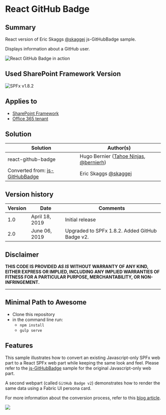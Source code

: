 # React GitHub Badge

## Summary

React version of Eric Skaggs [@skaggej](https://www.twitter.com/skaggej) js-GitHubBadge sample.

Displays information about a GitHub user.

![React GitHub Badge in action](https://github.com/hugoabernier/sp-dev-fx-webparts/raw/master/samples/react-github-badge/assets/githubbadge.png)

## Used SharePoint Framework Version

![SPFx v1.8.2](https://img.shields.io/badge/SPFx-1.8.2-green.svg)

## Applies to

* [SharePoint Framework](https://docs.microsoft.com/sharepoint/dev/spfx/sharepoint-framework-overview)
* [Office 365 tenant](https://docs.microsoft.com/sharepoint/dev/spfx/set-up-your-development-environment)

## Solution

Solution|Author(s)
--------|---------
react-github-badge | Hugo Bernier ([Tahoe Ninjas](http://tahoeninjas.blog), [@bernierh](https://www.twitter.com/bernierh))
Converted from: [js-GitHubBadge](https://github.com/SharePoint/sp-dev-fx-webparts/tree/master/samples/js-gitHubBadge) | Eric Skaggs [@skaggej](https://www.twitter.com/skaggej)

## Version history

Version|Date|Comments
-------|----|--------
1.0 | April 18, 2019 | Initial release
2.0 | June 06, 2019 | Upgraded to SPFx 1.8.2. Added GitHub Badge v2.

## Disclaimer

**THIS CODE IS PROVIDED *AS IS* WITHOUT WARRANTY OF ANY KIND, EITHER EXPRESS OR IMPLIED, INCLUDING ANY IMPLIED WARRANTIES OF FITNESS FOR A PARTICULAR PURPOSE, MERCHANTABILITY, OR NON-INFRINGEMENT.**

---

## Minimal Path to Awesome

- Clone this repository
- in the command line run:
  - `npm install`
  - `gulp serve`

## Features

This sample illustrates how to convert an existing Javascript-only SPFx web part to a React SPFx web part while keeping the same look and feel. Please refer to the [js-GitHubBadge](https://github.com/SharePoint/sp-dev-fx-webparts/tree/master/samples/js-gitHubBadge) sample for the original Javascript-only web part.

A second webpart (called `GitHub Badge v2`) demonstrates how to render the same data using a Fabric UI persona card.

For more information about the conversion process, refer to this [blog article](https://tahoeninjas.blog/2019/04/19/converting-spfx-from-javascript-to-react/).

<img src="https://telemetry.sharepointpnp.com/sp-dev-fx-webparts/samples/react-github-badge" />
